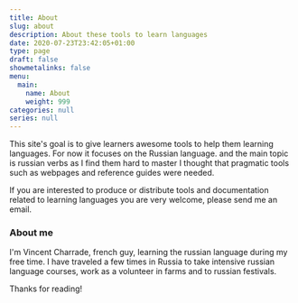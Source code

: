 ```yaml
---
title: About
slug: about
description: About these tools to learn languages
date: 2020-07-23T23:42:05+01:00
type: page
draft: false
showmetalinks: false
menu:
  main:
    name: About
    weight: 999
categories: null
series: null
---
```


This site's goal is to give learners awesome tools to help them learning languages. For now it focuses on the Russian language. and the main topic is russian verbs as I find them hard to master I thought that pragmatic tools such as webpages and reference guides were needed.


If you are interested to produce or distribute tools and documentation related to learning languages you are very welcome, please send me an email.



### About me

I'm Vincent Charrade, french guy, learning the russian language during my free time. I have traveled a few times in Russia to take intensive russian language courses, work as a volunteer in farms and to russian festivals.


Thanks for reading!

